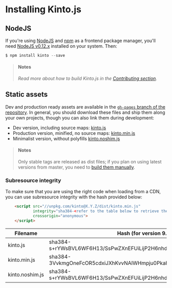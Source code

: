 # Installing Kinto.js

## NodeJS

If you're using [NodeJS](https://nodejs.org) and [npm](https://www.npmjs.com/) as a frontend package manager, you'll need [NodeJS v0.12.x](https://nodejs.org/download/) installed on your system. Then:

```js
$ npm install kinto --save
```

> #### Notes
>
> *Read more about how to build Kinto.js in the [Contributing section](contributing.md).*

## Static assets

Dev and production ready assets are available in the [`gh-pages` branch of the repository](https://github.com/Kinto/kinto.js/tree/gh-pages). In general, you should download these files and ship them along your own projects, though you can also link them during development:

- Dev version, including source maps: [kinto.js](http://unpkg.com/kinto/dist/kinto.js)
- Production version, minified, no source maps: [kinto.min.js](http://unpkg.com/kinto/dist/kinto.min.js)
- Minimalist version, without polyfills [kinto.noshim.js](http://unpkg.com/kinto/dist/kinto.noshim.js)

> #### Notes
>
> Only stable tags are released as dist files; if you plan on using latest versions from master, you need to [build them manually](contributing.md#generating-dist-files).


### Subresource integrity

To make sure that you are using the right code when loading from a CDN, you can use subresource
integrity with the hash provided below:

```html
    <script src="//unpkg.com/kinto@X.Y.Z/dist/kinto.min.js"
            integrity="sha384-<refer to the table below to retrieve the proper hash>"
            crossorigin="anonymous">
    </script>
```

| Filename                | Hash (for version 9.0.0)                                                |
|-------------------------|-------------------------------------------------------------------------|
| kinto.js                | sha384-s+rYWsBVL6WF6H13/SsPwZXnEFUiLijP2H6nhdgsyn0gRV2UjArKvjsEpIE6VTcu |
| kinto.min.js            | sha384-3VvkmgOneFcOR5cdxiJXhKvvNAlWHmpju0PkahyIv/V3rdYs59wfHfQ3+sXE2/Xv |
| kinto.noshim.js         | sha384-s+rYWsBVL6WF6H13/SsPwZXnEFUiLijP2H6nhdgsyn0gRV2UjArKvjsEpIE6VTcu |
